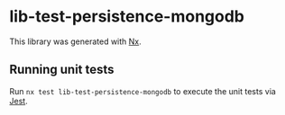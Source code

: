 # lib-test-persistence-mongodb

This library was generated with [Nx](https://nx.dev).

## Running unit tests

Run `nx test lib-test-persistence-mongodb` to execute the unit tests via [Jest](https://jestjs.io).
